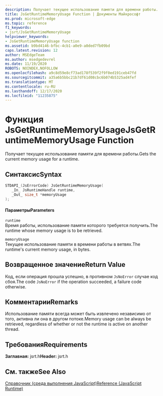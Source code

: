 ```yaml
---
description: Получает текущее использование памяти для времени работы.
title: JsGetRuntimeMemoryUsage Function | Документы Майкрософт
ms.prod: microsoft-edge
ms.topic: reference
f1_keywords:
- jsrt/JsGetRuntimeMemoryUsage
helpviewer_keywords:
- JsGetRuntimeMemoryUsage function
ms.assetid: b9bd4146-bfbc-4cb1-a0e9-a0ded7fb09bd
caps.latest.revision: 12
author: MSEdgeTeam
ms.author: msedgedevrel
ms.date: 11/19/2020
ROBOTS: NOINDEX,NOFOLLOW
ms.openlocfilehash: a9c8d59e8cf73ad178f539f2f9f0ed191ceb47fd
ms.sourcegitcommit: a35a6b5bbc21b7df61d08cbc6b074b5325ad4fef
ms.translationtype: MT
ms.contentlocale: ru-RU
ms.lasthandoff: 12/17/2020
ms.locfileid: "11235875"
---
```

# <span data-ttu-id="c35b7-103">Функция JsGetRuntimeMemoryUsage</span><span class="sxs-lookup"><span data-stu-id="c35b7-103">JsGetRuntimeMemoryUsage Function</span></span>

<span data-ttu-id="c35b7-104">Получает текущее использование памяти для времени работы.</span><span class="sxs-lookup"><span data-stu-id="c35b7-104">Gets the current memory usage for a runtime.</span></span>  
  
## <span data-ttu-id="c35b7-105">Синтаксис</span><span class="sxs-lookup"><span data-stu-id="c35b7-105">Syntax</span></span>  
  
```cpp  
STDAPI_(JsErrorCode) JsGetRuntimeMemoryUsage(  
   _In_ JsRuntimeHandle runtime,  
   _Out_ size_t *memoryUsage  
);  
```  
  
#### <span data-ttu-id="c35b7-106">Параметры</span><span class="sxs-lookup"><span data-stu-id="c35b7-106">Parameters</span></span>  
 `runtime`  
 <span data-ttu-id="c35b7-107">Время работы, использование памяти которого требуется получить.</span><span class="sxs-lookup"><span data-stu-id="c35b7-107">The runtime whose memory usage is to be retrieved.</span></span>  
  
 `memoryUsage`  
 <span data-ttu-id="c35b7-108">Текущее использование памяти в времени работы в ветвях.</span><span class="sxs-lookup"><span data-stu-id="c35b7-108">The runtime's current memory usage, in bytes.</span></span>  
  
## <span data-ttu-id="c35b7-109">Возвращенное значение</span><span class="sxs-lookup"><span data-stu-id="c35b7-109">Return Value</span></span>  
 <span data-ttu-id="c35b7-110">Код, если операция прошла успешно, в противном `JsNoError` случае код сбоя.</span><span class="sxs-lookup"><span data-stu-id="c35b7-110">The code `JsNoError` if the operation succeeded, a failure code otherwise.</span></span>  
  
## <span data-ttu-id="c35b7-111">Комментарии</span><span class="sxs-lookup"><span data-stu-id="c35b7-111">Remarks</span></span>  
 <span data-ttu-id="c35b7-112">Использование памяти всегда может быть извлечено независимо от того, активна ли она в другом потоке.</span><span class="sxs-lookup"><span data-stu-id="c35b7-112">Memory usage can be always be retrieved, regardless of whether or not the runtime is active on another thread.</span></span>  
  
## <span data-ttu-id="c35b7-113">Требования</span><span class="sxs-lookup"><span data-stu-id="c35b7-113">Requirements</span></span>  
 <span data-ttu-id="c35b7-114">**Заглавная:** jsrt.h</span><span class="sxs-lookup"><span data-stu-id="c35b7-114">**Header:** jsrt.h</span></span>  
  
## <span data-ttu-id="c35b7-115">См. также</span><span class="sxs-lookup"><span data-stu-id="c35b7-115">See Also</span></span>  
 [<span data-ttu-id="c35b7-116">Справочник (среда выполнения JavaScript)</span><span class="sxs-lookup"><span data-stu-id="c35b7-116">Reference (JavaScript Runtime)</span></span>](../chakra-hosting/reference-javascript-runtime.md)
